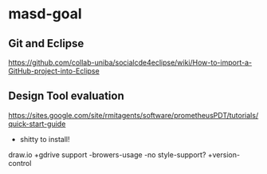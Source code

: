 # masd-goal

## Git and Eclipse
https://github.com/collab-uniba/socialcde4eclipse/wiki/How-to-import-a-GitHub-project-into-Eclipse

## Design Tool evaluation

https://sites.google.com/site/rmitagents/software/prometheusPDT/tutorials/quick-start-guide
- shitty to install! 

draw.io
+gdrive support
-browers-usage
-no style-support?
+version-control





